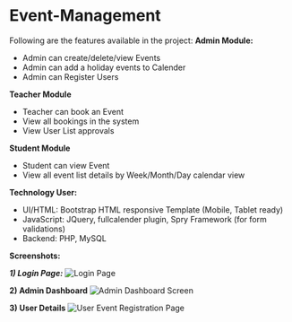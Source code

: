 # Event-Management
Following are the features available in the project:
**Admin Module:**

-   Admin can create/delete/view Events
-   Admin can add a holiday events to Calender
-   Admin can Register Users

**Teacher Module**

-   Teacher can book an Event
-   View all bookings in the system
-   View User List approvals

**Student Module**

-   Student can view Event
-   View all event list details by Week/Month/Day calendar view

**Technology User:**

-   UI/HTML: Bootstrap HTML responsive Template (Mobile, Tablet ready)
-   JavaScript: JQuery, fullcalender plugin, Spry Framework (for form validations)
-   Backend: PHP, MySQL

**Screenshots:**

***1) Login Page:***
![Login Page](http://www.techzoo.org/wp-content/uploads/2018/03/01-Event-Management-Login.png)		

**2) Admin Dashboard**
![Admin Dashboard Screen](http://www.techzoo.org/wp-content/uploads/2018/03/02-Admin-Book-Event-1.png)

**3) User Details**
![User Event Registration Page](http://www.techzoo.org/wp-content/uploads/2018/03/03-User-Event-Details-1.png)

